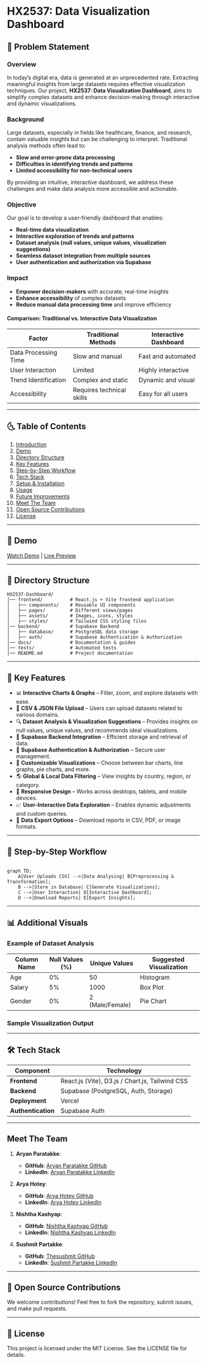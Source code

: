 # HX2537: Data Visualization Dashboard

## 🎯 Problem Statement

### **Overview**

In today’s digital era, data is generated at an unprecedented rate. Extracting meaningful insights from large datasets requires effective visualization techniques. Our project, **HX2537: Data Visualization Dashboard**, aims to simplify complex datasets and enhance decision-making through interactive and dynamic visualizations.

### **Background**

Large datasets, especially in fields like healthcare, finance, and research, contain valuable insights but can be challenging to interpret. Traditional analysis methods often lead to:

- **Slow and error-prone data processing**
- **Difficulties in identifying trends and patterns**
- **Limited accessibility for non-technical users**

By providing an intuitive, interactive dashboard, we address these challenges and make data analysis more accessible and actionable.

### **Objective**

Our goal is to develop a user-friendly dashboard that enables:

- **Real-time data visualization**
- **Interactive exploration of trends and patterns**
- **Dataset analysis (null values, unique values, visualization suggestions)**
- **Seamless dataset integration from multiple sources**
- **User authentication and authorization via Supabase**

### **Impact**

- **Empower decision-makers** with accurate, real-time insights
- **Enhance accessibility** of complex datasets
- **Reduce manual data processing time** and improve efficiency

#### **Comparison: Traditional vs. Interactive Data Visualization**

| Factor               | Traditional Methods       | Interactive Dashboard |
| -------------------- | ------------------------- | --------------------- |
| Data Processing Time | Slow and manual           | Fast and automated    |
| User Interaction     | Limited                   | Highly interactive    |
| Trend Identification | Complex and static        | Dynamic and visual    |
| Accessibility        | Requires technical skills | Easy for all users    |

---

## 🌜 Table of Contents

1. [Introduction](#introduction)
2. [Demo](#demo)
3. [Directory Structure](#directory-structure)
4. [Key Features](#key-features)
5. [Step-by-Step Workflow](#step-by-step-workflow)
6. [Tech Stack](#tech-stack)
7. [Setup & Installation](#setup--installation)
8. [Usage](#usage)
9. [Future Improvements](#future-improvements)
10. [Meet The Team](#meet-the-team)
11. [Open Source Contributions](#open-source-contributions)
12. [License](#license)

---

## 🎥 Demo

[Watch Demo](https://your-demo-link.com) | [Live Preview](https://your-live-dashboard.com)

---

## 📂 Directory Structure

```
HX2537-Dashboard/
│── frontend/          # React.js + Vite frontend application
│   ├── components/    # Reusable UI components
│   ├── pages/         # Different views/pages
│   ├── assets/        # Images, icons, styles
│   ├── styles/        # Tailwind CSS styling files
│── backend/           # Supabase Backend
│   ├── database/      # PostgreSQL data storage
│   ├── auth/          # Supabase Authentication & Authorization
│── docs/              # Documentation & guides
│── tests/             # Automated tests
│── README.md          # Project documentation
```

---

## 🎯 Key Features

- 📊 **Interactive Charts & Graphs** – Filter, zoom, and explore datasets with ease.
- 📂 **CSV & JSON File Upload** – Users can upload datasets related to various domains.
- 🔍 **Dataset Analysis & Visualization Suggestions** – Provides insights on null values, unique values, and recommends ideal visualizations.
- 💼 **Supabase Backend Integration** – Efficient storage and retrieval of data.
- 🔑 **Supabase Authentication & Authorization** – Secure user management.
- 🎨 **Customizable Visualizations** – Choose between bar charts, line graphs, pie charts, and more.
- 🌎 **Global & Local Data Filtering** – View insights by country, region, or category.
- 📱 **Responsive Design** – Works across desktops, tablets, and mobile devices.
- 📈 **User-Interactive Data Exploration** – Enables dynamic adjustments and custom queries.
- 💾 **Data Export Options** – Download reports in CSV, PDF, or image formats.

---

## 🚀 Step-by-Step Workflow

```mermaid

graph TD;
    A[User Uploads CSV] -->|Data Analysing| B[Preprocessing & Transformation];
    B -->|Store in Database| C[Generate Visualizations];
    C -->|User Interaction| D[Interactive Dashboard];
    D -->|Download Reports| E[Export Insights];

```

---

## 📊 Additional Visuals

### **Example of Dataset Analysis**

| Column Name | Null Values (%) | Unique Values   | Suggested Visualization |
| ----------- | --------------- | --------------- | ----------------------- |
| Age         | 0%              | 50              | Histogram               |
| Salary      | 5%              | 1000            | Box Plot                |
| Gender      | 0%              | 2 (Male/Female) | Pie Chart               |

### **Sample Visualization Output**



---

## 🛠️ Tech Stack

| Component          | Technology                                      |
| ------------------ | ----------------------------------------------- |
| **Frontend**       | React.js (Vite), D3.js / Chart.js, Tailwind CSS |
| **Backend**        | Supabase (PostgreSQL, Auth, Storage)            |
| **Deployment**     | Vercel                                          |
| **Authentication** | Supabase Auth                                   |

---

## **Meet The Team**

1. **Aryan Paratakke**:
   - **GitHub**: [Aryan Paratakke GitHub](https://github.com/Aryan152005/)
   - **LinkedIn**: [Aryan Paratakke LinkedIn](https://in.linkedin.com/in/aryan-paratakke-43b879276)

2. **Arya Hotey**:
   - **GitHub**: [Arya Hotey GitHub](https://github.com/Arya202004)
   - **LinkedIn**: [Arya Hotey LinkedIn](https://in.linkedin.com/in/arya-hotey-aab5b32a7)

3. **Nishtha Kashyap**:
   - **GitHub**: [Nishtha Kashyap GitHub](https://github.com/nishtha932005)
   - **LinkedIn**: [Nishtha Kashyap LinkedIn](https://in.linkedin.com/in/nishtha-kashyap-0b6846293)

4. **Sushmit Partakke**:
   - **GitHub**: [Thesushmit GitHub](https://github.com/Thesushmit/)
   - **LinkedIn**: [Sushmit Partakke LinkedIn](https://www.linkedin.com/in/sushmit-partakke-04bb6b2a9/)

---

## 📖 Open Source Contributions

We welcome contributions! Feel free to fork the repository, submit issues, and make pull requests.

---

## 📝 License

This project is licensed under the MIT License. See the LICENSE file for details.

